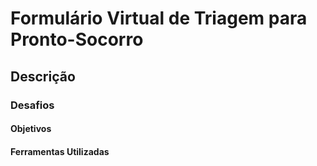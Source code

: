 # Formulário Virtual de Triagem para Pronto-Socorro

## Descrição

### Desafios

#### Objetivos
#### Ferramentas Utilizadas
 
